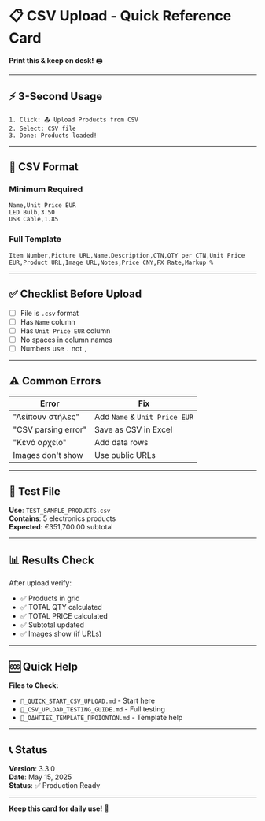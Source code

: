 # 📋 CSV Upload - Quick Reference Card

**Print this & keep on desk!** 🖨️

---

## ⚡ 3-Second Usage

```
1. Click: 📤 Upload Products from CSV
2. Select: CSV file
3. Done: Products loaded!
```

---

## 📄 CSV Format

### **Minimum Required**
```csv
Name,Unit Price EUR
LED Bulb,3.50
USB Cable,1.85
```

### **Full Template**
```csv
Item Number,Picture URL,Name,Description,CTN,QTY per CTN,Unit Price EUR,Product URL,Image URL,Notes,Price CNY,FX Rate,Markup %
```

---

## ✅ Checklist Before Upload

- [ ] File is `.csv` format
- [ ] Has `Name` column
- [ ] Has `Unit Price EUR` column
- [ ] No spaces in column names
- [ ] Numbers use `.` not `,`

---

## ⚠️ Common Errors

| Error | Fix |
|-------|-----|
| "Λείπουν στήλες" | Add `Name` & `Unit Price EUR` |
| "CSV parsing error" | Save as CSV in Excel |
| "Κενό αρχείο" | Add data rows |
| Images don't show | Use public URLs |

---

## 🎯 Test File

**Use**: `TEST_SAMPLE_PRODUCTS.csv`  
**Contains**: 5 electronics products  
**Expected**: €351,700.00 subtotal

---

## 📊 Results Check

After upload verify:
- ✅ Products in grid
- ✅ TOTAL QTY calculated
- ✅ TOTAL PRICE calculated
- ✅ Subtotal updated
- ✅ Images show (if URLs)

---

## 🆘 Quick Help

**Files to Check:**
- `🚀_QUICK_START_CSV_UPLOAD.md` - Start here
- `🧪_CSV_UPLOAD_TESTING_GUIDE.md` - Full testing
- `📄_ΟΔΗΓΙΕΣ_TEMPLATE_ΠΡΟΪΟΝΤΩΝ.md` - Template help

---

## 📞 Status

**Version**: 3.3.0  
**Date**: May 15, 2025  
**Status**: ✅ Production Ready

---

**Keep this card for daily use!** 📌
